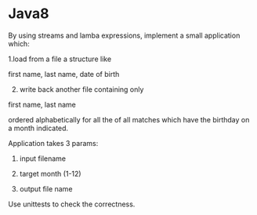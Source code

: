 # Java8

By using streams and lamba expressions, implement a small application which:

1.load from a file a structure like

first name, last name, date of birth

2. write back another file containing only

first name, last name 

ordered alphabetically for all the of all matches which have the birthday on a month indicated.



Application takes 3 params:

1. input filename

2. target month (1-12)

3. output file name

Use unittests to check the correctness.
